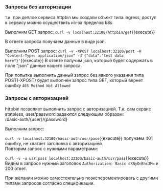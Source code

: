 ### Запросы без авторизации
т.к. при деплое сервиса httpbin мы создали объект типа ingress, доступ к сервису можно осуществить из-за пределов k8s.  

Выполним GET запрос:
`curl -v localhost:32100/httpbin/get`{{execute}}

В ответе запроса получаем данные в виде json.

Выполним POST запрос:
`curl -v -XPOST localhost:32100/post -H "Content-Type: application/json" -d'{"data":"test data here"}'`{{execute}}
В ответе получим json, который будет содержать в поле "json" данные нашего запроса.

При попытке выполнить данный запрос без явного указания типа POST(-XPOST) будет выполнен запрос типа GET, который вернет ошибку `405 Method Not Allowed`

### Запросы с авторизацией

 httpbin позволяет выполнить запрос с авторизацией. Т.к. сам сервис stateless, user/password задаются следующим образом:  
 /basic-auth/{user}/{password}  

 Выполним запрос:

`curl -v localhost:32100/basic-auth/usr/pass`{{execute}}
получаем 401 ошибку, не хватает заголовка с авторизацией.  
Повторим запрос с нужными параметрами:

`curl -v -u usr:pass localhost:32100/basic-auth/usr/pass`{{execute}}
Видим в запросе нужный заголовок  `Authorization: Basic dXNyOnBhc3M=` и 200 ответ.  

При желании можно самостоятельно поэксперементировать с другими типами запросов согласно спецификации.